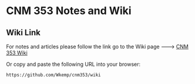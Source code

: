 # CNM 353 Notes and Wiki

## Wiki Link
For notes and articles please follow the link go to the Wiki page ---> [CNM 353 Wiki](https://github.com/Wkemp/cnm353/wiki)

Or copy and paste the following URL into your browser:
```
https://github.com/Wkemp/cnm353/wiki
```
